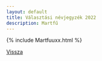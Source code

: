 ```yaml
---
layout: default
title: Választási névjegyzék 2022
description: Martfű
---
```


{% include Martfuuxx.html %}

[Vissza](./)